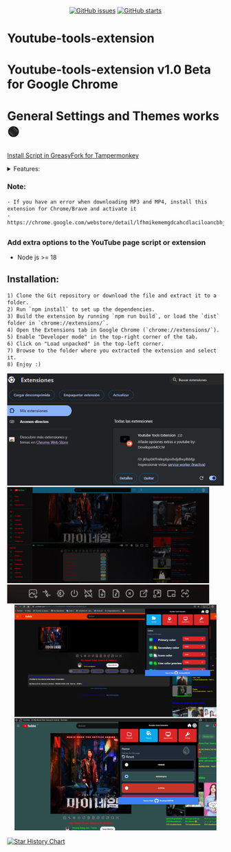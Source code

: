 <p align="center">
   <a href="https://github.com/DeveloperMDCM/Youtube-tools-extension/issues"><img alt="GitHub issues" src="https://img.shields.io/github/issues/DeveloperMDCM/Youtube-tools-extension"></a>
   <a href="https://github.com/DeveloperMDCM/Youtube-tools-extension"><img alt="GitHub starts" src="https://img.shields.io/github/stars/DeveloperMDCM/Youtube-tools-extension"></a>
<p align="center">
   
# Youtube-tools-extension
# Youtube-tools-extension v1.0 Beta for Google Chrome 
# General Settings and Themes works 🟢

[Install Script in GreasyFork for Tampermonkey](https://greasyfork.org/es/scripts/460680-youtube-tools-all-in-one-local-download-mp3-mp4-higt-quality-return-dislikes-and-more])

<details>
<summary>Features:</summary>
   
- Skip ad video.
- Picture-in-Picture mode.
- Download profile picture/avatar.
- Loop/repeat video playback.
- Download audio as MP3.
- Download video in MP4 up to 8K with high quality.
- Display dislikes on videos.
- Display dislikes on shorts.
- Rate video with stars.
- Customize text color.
- Download thumbnail image.
- Capture video screenshot.
- Translate comments in videos and shorts.
- Filter screen display.
- Mirror mode enabled.
- Adapt background color to match video.
- Reset all settings.
- Switch shorts to classic mode.

</details>

### Note:
    - If you have an error when downloading MP3 and MP4, install this extension for Chrome/Brave and activate it
    - https://chrome.google.com/webstore/detail/lfhmikememgdcahcdlaciloancbhjino 
##
### Add extra options to the YouTube page script or extension
- Node js >= 18
## Installation:
    
    1) Clone the Git repository or download the file and extract it to a folder.
    2) Run `npm install` to set up the dependencies.
    3) Build the extension by running `npm run build`, or load the `dist` folder in `chrome://extensions/`.
    4) Open the Extensions tab in Google Chrome (`chrome://extensions/`).
    5) Enable "Developer mode" in the top-right corner of the tab.
    6) Click on "Load unpacked" in the top-left corner.
    7) Browse to the folder where you extracted the extension and select it.
    8) Enjoy :)
<img src="/images/how install.png" width="670">
<img src="/images/multi.png" width="470">
<img src="/images/ex2.png" width="470">
<div align="center">
<img src="/images/ex1.png" width="470">
<img src="/images/ex3.png" width="470">

</div>


[![Star History Chart](https://api.star-history.com/svg?repos=DeveloperMDCM/Youtube-tools-extension&type=Date)](https://star-history.com/#DeveloperMDCM/Youtube-tools-extension&Date)
